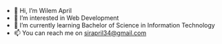 - 👋 Hi, I’m Wilem April
- 👀 I’m interested in Web Development
- 🌱 I’m currently learning Bachelor of Science in Information Technology
- 📫 You can reach me on sirapril34@gmail.com

<!---
Buddynice34/Buddynice34 is a ✨ special ✨ repository because its `README.md` (this file) appears on your GitHub profile.
You can click the Preview link to take a look at your changes.
--->
